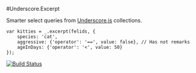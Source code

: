 #Underscore.Excerpt

Smarter select queries from [Underscore.js](https://github.com/jashkenas/underscore) collections.

```
var kitties = _.excerpt(felids, {
	species: 'cat',
	aggressive: {'operator': '==', value: false}, // Has not remarks
	ageInDays: {'operator': '<', value: 50}
});
```

[![Build Status](https://travis-ci.org/asleepwalker/underscore.excerpt.svg?branch=master)](https://travis-ci.org/asleepwalker/underscore.excerpt)